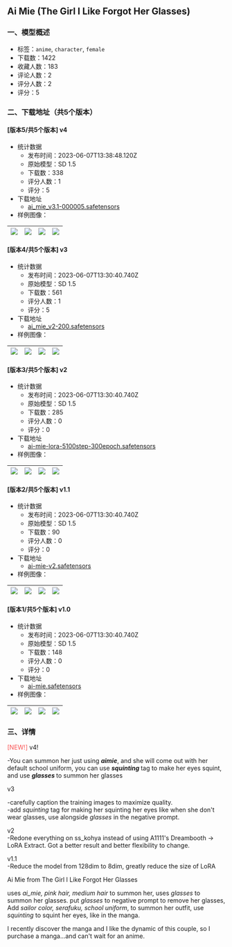 ## Ai Mie (The Girl I Like Forgot Her Glasses)
### 一、模型概述

- 标签：`anime`, `character`, `female`
- 下载数：1422
- 收藏人数：183
- 评论人数：2
- 评分人数：2
- 评分：5

### 二、下载地址（共5个版本）

#### [版本5/共5个版本] v4

- 统计数据
  - 发布时间：2023-06-07T13:38:48.120Z
  - 原始模型：SD 1.5
  - 下载数：338
  - 评分人数：1
  - 评分：5
- 下载地址
  - [ai_mie_v3.1-000005.safetensors](https://civitai.com/api/download/models/91073)
- 样例图像：

| <img src="https://image.civitai.com/xG1nkqKTMzGDvpLrqFT7WA/7228ec17-11a2-403a-a28a-74cfa6f97ee6/width=450/1061567.jpeg" /> | <img src="https://image.civitai.com/xG1nkqKTMzGDvpLrqFT7WA/1c7dbe46-3f86-4d83-a034-0d4aebcd1639/width=450/1061589.jpeg" /> | <img src="https://image.civitai.com/xG1nkqKTMzGDvpLrqFT7WA/bc9c5650-0740-4ece-8a80-474edfa6c030/width=450/1061596.jpeg" /> | <img src="https://image.civitai.com/xG1nkqKTMzGDvpLrqFT7WA/b90b246e-420d-46d6-a023-7d9cfb2c7bba/width=450/1061588.jpeg" /> |
| ---- | ---- | ---- | ---- |

#### [版本4/共5个版本] v3

- 统计数据
  - 发布时间：2023-06-07T13:30:40.740Z
  - 原始模型：SD 1.5
  - 下载数：561
  - 评分人数：1
  - 评分：5
- 下载地址
  - [ai_mie_v2-200.safetensors](https://civitai.com/api/download/models/53214)
- 样例图像：

| <img src="https://image.civitai.com/xG1nkqKTMzGDvpLrqFT7WA/216e02d5-9d50-4b34-0a3a-ca23bd8d8e00/width=450/575056.jpeg" /> | <img src="https://image.civitai.com/xG1nkqKTMzGDvpLrqFT7WA/22899d2d-66d3-4f53-66a1-755d61c5a000/width=450/575065.jpeg" /> | <img src="https://image.civitai.com/xG1nkqKTMzGDvpLrqFT7WA/dd75df53-84b6-41ba-acad-fb83a4d95500/width=450/575059.jpeg" /> | <img src="https://image.civitai.com/xG1nkqKTMzGDvpLrqFT7WA/c8998aa4-ddc3-4f3d-3fd1-d1184af22f00/width=450/575061.jpeg" /> |
| ---- | ---- | ---- | ---- |

#### [版本3/共5个版本] v2

- 统计数据
  - 发布时间：2023-06-07T13:30:40.740Z
  - 原始模型：SD 1.5
  - 下载数：285
  - 评分人数：0
  - 评分：0
- 下载地址
  - [ai-mie-lora-5100step-300epoch.safetensors](https://civitai.com/api/download/models/46574)
- 样例图像：

| <img src="https://image.civitai.com/xG1nkqKTMzGDvpLrqFT7WA/68c0198d-2eac-4ec2-fb13-f63e17962400/width=450/503545.jpeg" /> | <img src="https://image.civitai.com/xG1nkqKTMzGDvpLrqFT7WA/df5143eb-6003-47c5-6c41-bce5d47cd600/width=450/503535.jpeg" /> | <img src="https://image.civitai.com/xG1nkqKTMzGDvpLrqFT7WA/24ed2f85-297e-4548-d0dd-4dca5fe14200/width=450/503542.jpeg" /> | <img src="https://image.civitai.com/xG1nkqKTMzGDvpLrqFT7WA/bda24085-25a8-4644-c1c7-fe6b89d30100/width=450/503536.jpeg" /> |
| ---- | ---- | ---- | ---- |

#### [版本2/共5个版本] v1.1

- 统计数据
  - 发布时间：2023-06-07T13:30:40.740Z
  - 原始模型：SD 1.5
  - 下载数：90
  - 评分人数：0
  - 评分：0
- 下载地址
  - [ai-mie-v2.safetensors](https://civitai.com/api/download/models/46394)
- 样例图像：

| <img src="https://image.civitai.com/xG1nkqKTMzGDvpLrqFT7WA/28510029-8c89-4928-945f-457319655700/width=450/502351.jpeg" /> | <img src="https://image.civitai.com/xG1nkqKTMzGDvpLrqFT7WA/b4e8951d-d65c-4b7d-82d9-d24b8d28f000/width=450/502347.jpeg" /> | <img src="https://image.civitai.com/xG1nkqKTMzGDvpLrqFT7WA/076d4f40-9407-48de-a060-13abfa416900/width=450/502358.jpeg" /> | <img src="https://image.civitai.com/xG1nkqKTMzGDvpLrqFT7WA/e605f26d-1106-4560-d5bf-e0a3e421ce00/width=450/502359.jpeg" /> |
| ---- | ---- | ---- | ---- |

#### [版本1/共5个版本] v1.0

- 统计数据
  - 发布时间：2023-06-07T13:30:40.740Z
  - 原始模型：SD 1.5
  - 下载数：148
  - 评分人数：0
  - 评分：0
- 下载地址
  - [ai-mie.safetensors](https://civitai.com/api/download/models/42922)
- 样例图像：

| <img src="https://image.civitai.com/xG1nkqKTMzGDvpLrqFT7WA/31d5ba3c-be83-4394-420c-be41f0e72200/width=450/470380.jpeg" /> | <img src="https://image.civitai.com/xG1nkqKTMzGDvpLrqFT7WA/6be2bb9b-dbef-49ca-801a-a5fe49120700/width=450/470389.jpeg" /> | <img src="https://image.civitai.com/xG1nkqKTMzGDvpLrqFT7WA/c8fc7588-29f1-4b6d-1450-1ba0dc8b6300/width=450/470396.jpeg" /> | <img src="https://image.civitai.com/xG1nkqKTMzGDvpLrqFT7WA/ab44fb58-30f7-41f9-c919-5682dee6e400/width=450/470393.jpeg" /> |
| ---- | ---- | ---- | ---- |


### 三、详情
<p><span style="color:#fa5252">[NEW!]</span> v4!</p><p>-You can summon her just using <strong><em>aimie</em></strong>, and she will come out with her default school uniform, you can use <strong><em>squinting </em></strong>tag to make her eyes squint, and use <strong><em>glasses </em></strong>to summon her glasses</p><p></p><p>v3</p><p>-carefully caption the training images to maximize quality.<br />-add <em>squinting </em>tag for making her squinting her eyes like when she don't wear glasses, use alongside <em>glasses </em>in the negative prompt.</p><p></p><p>v2<br />-Redone everything on ss_kohya instead of using A1111's Dreambooth -&gt; LoRA Extract. Got a better result and better flexibility to change.</p><p></p><p>v1.1<br />-Reduce the model from 128dim to 8dim, greatly reduce the size of LoRA</p><p></p><p>Ai Mie from The Girl I Like Forgot Her Glasses</p><p></p><p>uses <em>ai_mie, pink hair, medium hair</em> to summon her, uses <em>glasses </em>to summon her glasses. put <em>glasses</em> to negative prompt to remove her glasses, Add <em>sailor color, serafuku, school uniform</em>, to summon her outfit, use <em>squinting </em>to squint her eyes, like in the manga.</p><p></p><p>I recently discover the manga and I like the dynamic of this couple, so I purchase a manga...and can't wait for an anime.</p>